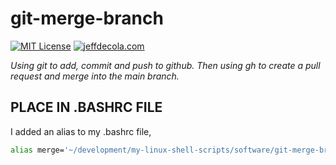 # git-merge-branch

[![MIT License](https://img.shields.io/:license-mit-blue.svg)](https://jeffdecola.mit-license.org)
[![jeffdecola.com](https://img.shields.io/badge/website-jeffdecola.com-blue)](https://jeffdecola.com)

  _Using git to add, commit and push to github.
  Then using gh to create a pull request and merge into the main branch._

## PLACE IN .BASHRC FILE

I added an alias to my .bashrc file,

```bash
alias merge='~/development/my-linux-shell-scripts/software/git-merge-branch/git-merge-branch.bash'
```
